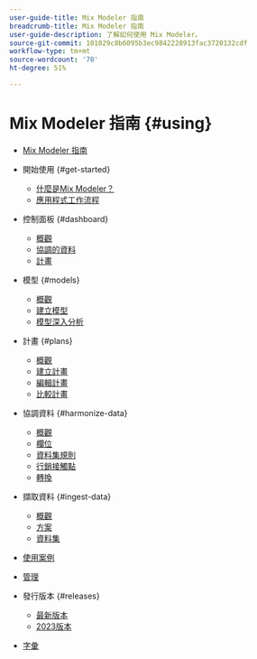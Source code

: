 ```yaml
---
user-guide-title: Mix Modeler 指南
breadcrumb-title: Mix Modeler 指南
user-guide-description: 了解如何使用 Mix Modeler。
source-git-commit: 101029c8b6095b3ec9842228913fac3720132cdf
workflow-type: tm+mt
source-wordcount: '70'
ht-degree: 51%

---
```



# Mix Modeler 指南 {#using}

+ [Mix Modeler 指南](overview.md)

+ 開始使用 {#get-started}
   + [什麼是Mix Modeler？](get-started/about.md)
   + [應用程式工作流程](get-started/workflow.md)

+ 控制面板 {#dashboard}
   + [概觀](dashboard/overview.md)
   + [協調的資料](dashboard/harmonized-data.md)
   + [計畫](dashboard/plans.md)

+ 模型 {#models}
   + [概觀](models/overview.md)
   + [建立模型](models/create.md)
   + [模型深入分析](models/insights.md)

+ 計畫 {#plans}
   + [概觀](plans/overview.md)
   + [建立計畫](plans/create.md)
   + [編輯計畫](plans/edit.md)
   + [比較計畫](plans/compare.md)

+ 協調資料 {#harmonize-data}
   + [概觀](harmonize-data/overview.md)
   + [欄位](harmonize-data/fields.md)
   + [資料集規則](harmonize-data/dataset-rules.md)
   + [行銷接觸點](harmonize-data/marketing-touchpoints.md)
   + [轉換](harmonize-data/conversions.md)

+ 擷取資料 {#ingest-data}
   + [概觀](ingest-data/overview.md)
   + [方案](ingest-data/schemas.md)
   + [資料集](ingest-data/datasets.md)

+ [使用案例](use-cases.md)

+ [管理](administration.md)

+ 發行版本 {#releases}
   + [最新版本](releases/latest.md)
   + [2023版本](releases/2023.md)

+ [字彙](glossary.md)


